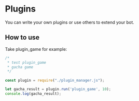 # Plugins

You can write your own plugins or use others to extend your bot.

## How to use

Take plugin_game for example:

```javascript
/*
 * test plugin_game
 * gacha game
 */
 
const plugin = require("./plugin_manager.js");

let gacha_result = plugin.run('plugin_game', 10);
console.log(gacha_result);
```
